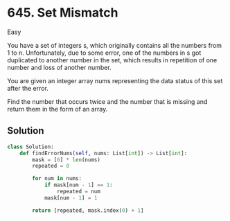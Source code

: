 # 645. Set Mismatch

Easy

You have a set of integers s, which originally contains all the numbers from 1
to n. Unfortunately, due to some error, one of the numbers in s got duplicated
to another number in the set, which results in repetition of one number and loss
of another number.

You are given an integer array nums representing the data status of this set
after the error.

Find the number that occurs twice and the number that is missing and return them
in the form of an array.

## Solution

```python
class Solution:
    def findErrorNums(self, nums: List[int]) -> List[int]:
        mask = [0] * len(nums)
        repeated = 0

        for num in nums:
            if mask[num - 1] == 1:
                repeated = num
            mask[num - 1] = 1

        return [repeated, mask.index(0) + 1]
```
